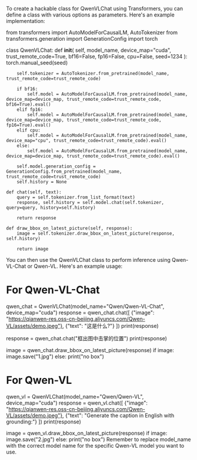 To create a hackable class for QwenVLChat using Transformers, you can define a class with various options as parameters. Here's an example implementation:

from transformers import AutoModelForCausalLM, AutoTokenizer
from transformers.generation import GenerationConfig
import torch

class QwenVLChat:
    def __init__(
        self,
        model_name,
        device_map="cuda",
        trust_remote_code=True,
        bf16=False,
        fp16=False,
        cpu=False,
        seed=1234
    ):
        torch.manual_seed(seed)
        
        self.tokenizer = AutoTokenizer.from_pretrained(model_name, trust_remote_code=trust_remote_code)
        
        if bf16:
            self.model = AutoModelForCausalLM.from_pretrained(model_name, device_map=device_map, trust_remote_code=trust_remote_code, bf16=True).eval()
        elif fp16:
            self.model = AutoModelForCausalLM.from_pretrained(model_name, device_map=device_map, trust_remote_code=trust_remote_code, fp16=True).eval()
        elif cpu:
            self.model = AutoModelForCausalLM.from_pretrained(model_name, device_map="cpu", trust_remote_code=trust_remote_code).eval()
        else:
            self.model = AutoModelForCausalLM.from_pretrained(model_name, device_map=device_map, trust_remote_code=trust_remote_code).eval()
        
        self.model.generation_config = GenerationConfig.from_pretrained(model_name, trust_remote_code=trust_remote_code)
        self.history = None
    
    def chat(self, text):
        query = self.tokenizer.from_list_format(text)
        response, self.history = self.model.chat(self.tokenizer, query=query, history=self.history)
        
        return response
    
    def draw_bbox_on_latest_picture(self, response):
        image = self.tokenizer.draw_bbox_on_latest_picture(response, self.history)
        
        return image
You can then use the QwenVLChat class to perform inference using Qwen-VL-Chat or Qwen-VL. Here's an example usage:

# For Qwen-VL-Chat
qwen_chat = QwenVLChat(model_name="Qwen/Qwen-VL-Chat", device_map="cuda")
response = qwen_chat.chat([
    {"image": "https://qianwen-res.oss-cn-beijing.aliyuncs.com/Qwen-VL/assets/demo.jpeg"},
    {"text": "这是什么?"}
])
print(response)

response = qwen_chat.chat("框出图中击掌的位置")
print(response)

image = qwen_chat.draw_bbox_on_latest_picture(response)
if image:
    image.save("1.jpg")
else:
    print("no box")

# For Qwen-VL
qwen_vl = QwenVLChat(model_name="Qwen/Qwen-VL", device_map="cuda")
response = qwen_vl.chat([
    {"image": "https://qianwen-res.oss-cn-beijing.aliyuncs.com/Qwen-VL/assets/demo.jpeg"},
    {"text": "Generate the caption in English with grounding:"}
])
print(response)

image = qwen_vl.draw_bbox_on_latest_picture(response)
if image:
    image.save("2.jpg")
else:
    print("no box")
Remember to replace model_name with the correct model name for the specific Qwen-VL model you want to use.